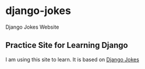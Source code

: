 # django-jokes

Django Jokes Website

## Practice Site for Learning Django

I am using this site to learn. It is based on
[Django Jokes](https://www.djangojokes.com)
